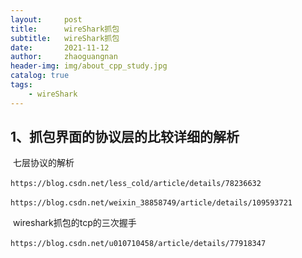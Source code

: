 ```yaml
---
layout:     post
title:      wireShark抓包
subtitle:   wireShark抓包
date:       2021-11-12
author:     zhaoguangnan
header-img: img/about_cpp_study.jpg
catalog: true
tags:
    - wireShark
---
```


## 1、抓包界面的协议层的比较详细的解析

​	七层协议的解析

​	`https://blog.csdn.net/less_cold/article/details/78236632`

​	`https://blog.csdn.net/weixin_38858749/article/details/109593721`

​	wireshark抓包的tcp的三次握手

​	`https://blog.csdn.net/u010710458/article/details/77918347`






​	


